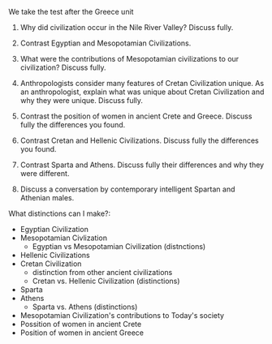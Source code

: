 We take the test after the Greece unit

1.  Why did civilization occur in the Nile River Valley? Discuss fully.
    
2.  Contrast Egyptian and Mesopotamian Civilizations.
    
3.  What were the contributions of Mesopotamian civilizations to our civilization? Discuss fully.
    
4.  Anthropologists consider many features of Cretan Civilization unique. As an anthropologist, explain what was unique about Cretan Civilization and why they were unique. Discuss fully.
    
5.  Contrast the position of women in ancient Crete and Greece. Discuss fully the differences you found.
    
6.  Contrast Cretan and Hellenic Civilizations. Discuss fully the differences you found.
    
7.  Contrast Sparta and Athens. Discuss fully their differences and why they were different.
    
8.  Discuss a conversation by contemporary intelligent Spartan and Athenian males.



What distinctions can I make?:

- Egyptian Civilization
- Mesopotamian Civlization
	- Egyptian vs Mesopotamian Civilization (distnctions)
- Hellenic Civilizations
- Cretan Civilization
	- distinction from other ancient civilizations
	- Cretan vs. Hellenic Civilization (distinctions)
- Sparta
- Athens
	- Sparta vs. Athens (distinctions)
- Mesopotamian Civilization's contributions to Today's society
- Possition of women in ancient Crete
- Position of women in ancient Greece

